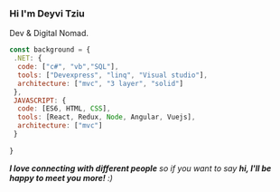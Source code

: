 ### Hi I'm Deyvi Tziu

Dev & Digital Nomad.

```javascript
const background = {
 .NET: {
  code: ["c#", "vb","SQL"],
  tools: ["Devexpress", "linq", "Visual studio"],
  architecture: ["mvc", "3 layer", "solid"]
 },
 JAVASCRIPT: {
  code: [ES6, HTML, CSS],
  tools: [React, Redux, Node, Angular, Vuejs],
  architecture: ["mvc"]
 }
  
}
```

<em><b>I love connecting with different people</b> so if you want to say <b>hi, I'll be happy to meet you more!</b> :)</em>

